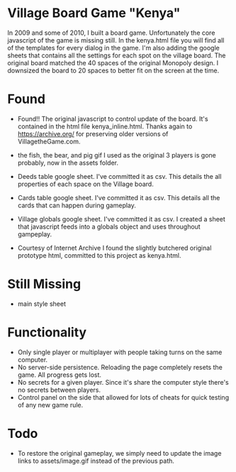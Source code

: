 # Village Board Game "Kenya" 
In 2009 and some of 2010, I built a board game. Unfortunately the core javascript of the game is missing still.  In the kenya.html file you will find all of the templates for every dialog in the game.  I'm also adding the google sheets that contains all the settings for each spot on the village board. 
The original board matched the 40 spaces of the original Monopoly design.  I downsized the board to 20 spaces to better fit on the screen at the time.  
# Found
* Found!! The original javascript to control update of the board. It's contained in the html file kenya_inline.html. Thanks again to https://archive.org/ for preserving older versions of VillagetheGame.com.
* the fish, the bear, and pig gif I used as the original 3 players is gone probably, now in the assets folder.

* Deeds table google sheet.  I've committed it as csv. This details the all properties of each space on the Village board.  
* Cards table google sheet.  I've committed it as csv.  This details all the cards that can happen during gameplay.  
* Village globals google sheet. I've committed it as csv. I created a sheet that javascript feeds into a globals object and uses throughout gampeplay.  
* Courtesy of Internet Archive I found the slightly butchered original prototype html, committed to this project as kenya.html. 

# Still Missing 
* main style sheet

# Functionality
* Only single player or multiplayer with people taking turns on the same computer.  
* No server-side persistence.  Reloading the page completely resets the game.  All progress gets lost.  
* No secrets for a given player.  Since it's share the computer style there's no secrets between players.
* Control panel on the side that allowed for lots of cheats for quick testing of any new game rule.

# Todo 
* To restore the original gameplay, we simply need to update the image links to assets/image.gif instead of the previous path.  
